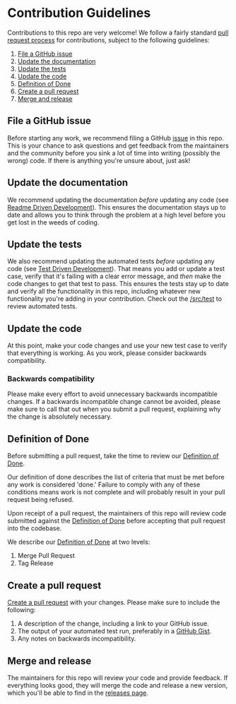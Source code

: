 # Contribution Guidelines

Contributions to this repo are very welcome! We follow a fairly standard [pull request 
process](https://docs.github.com/en/github/collaborating-with-pull-requests/proposing-changes-to-your-work-with-pull-requests/about-pull-requests) for contributions, subject to the following guidelines:
 
1. [File a GitHub issue](#file-a-github-issue)
1. [Update the documentation](#update-the-documentation)
1. [Update the tests](#update-the-tests)
1. [Update the code](#update-the-code)
1. [Definition of Done](#definition-of-done)
1. [Create a pull request](#create-a-pull-request)
1. [Merge and release](#merge-and-release)

## File a GitHub issue

Before starting any work, we recommend filing a GitHub [issue](../../issues) in this repo. This is your chance to ask questions and
get feedback from the maintainers and the community before you sink a lot of time into writing (possibly the wrong) 
code. If there is anything you're unsure about, just ask!

## Update the documentation

We recommend updating the documentation *before* updating any code (see [Readme Driven 
Development](http://tom.preston-werner.com/2010/08/23/readme-driven-development.html)). This ensures the documentation 
stays up to date and allows you to think through the problem at a high level before you get lost in the weeds of 
coding.

## Update the tests

We also recommend updating the automated tests *before* updating any code (see [Test Driven 
Development](https://en.wikipedia.org/wiki/Test-driven_development)). That means you add or update a test case, 
verify that it's failing with a clear error message, and *then* make the code changes to get that test to pass. This 
ensures the tests stay up to date and verify all the functionality in this repo, including whatever new 
functionality you're adding in your contribution. Check out the [/src/test](/src/test) to review automated tests. 

## Update the code

At this point, make your code changes and use your new test case to verify that everything is working. As you work,
please consider backwards compatibility.

### Backwards compatibility

Please make every effort to avoid unnecessary backwards incompatible changes. If a backwards incompatible change cannot be avoided, please make sure to call that out when you submit a pull request, explaining why the change is absolutely necessary.  

## Definition of Done

Before submitting a pull request, take the time to review our [Definition  of Done](/DOD.md). 

Our definition of done describes the list of criteria that must be met before any work is considered 'done.' Failure to comply with any of these conditions means work is not complete and will probably result in your pull request being refused.

Upon receipt of a pull request, the maintainers of this repo will review code submitted against the [Definition  of Done](/DOD.md) before accepting that pull request into the codebase.

We describe our [Definition  of Done](/DOD.md) at two levels:
1. Merge Pull Request
1. Tag Release


## Create a pull request

[Create a pull request](https://docs.github.com/en/github/collaborating-with-pull-requests/proposing-changes-to-your-work-with-pull-requests/creating-a-pull-request) with your changes. Please make sure
to include the following:

1. A description of the change, including a link to your GitHub issue.
1. The output of your automated test run, preferably in a [GitHub Gist](https://docs.github.com/en/github/writing-on-github/editing-and-sharing-content-with-gists/creating-gists).
1. Any notes on backwards incompatibility.

## Merge and release   

The maintainers for this repo will review your code and provide feedback. If everything looks good, they will merge the
code and release a new version, which you'll be able to find in the [releases page](../../releases).